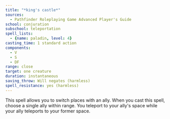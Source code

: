 ```yaml
---
title: "*king's castle*"
sources:
  - Pathfinder Roleplaying Game Advanced Player's Guide
school: conjuration
subschool: teleportation
spell_lists:
  - {name: paladin, level: 4}
casting_time: 1 standard action
components:
  - V
  - S
  - DF
range: close
target: one creature
duration: instantaneous
saving_throw: Will negates (harmless)
spell_resistance: yes (harmless)
---
```


This spell allows you to switch places with an ally. When you cast this spell, choose a single ally within range. You teleport to your ally's space while your ally teleports to your former space.

